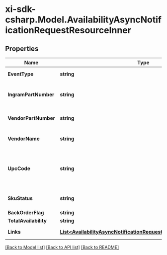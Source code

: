 # xi-sdk-csharp.Model.AvailabilityAsyncNotificationRequestResourceInner

## Properties

Name | Type | Description | Notes
------------ | ------------- | ------------- | -------------
**EventType** | **string** | The event name sent in the event request. | [optional] 
**IngramPartNumber** | **string** | The Unique IngramMicro part number for the product. | [optional] 
**VendorPartNumber** | **string** | The vendors part number for the product. | [optional] 
**VendorName** | **string** | The name of the vendor/manufacturer of the product. | [optional] 
**UpcCode** | **string** | The UPC code for the product. Consists of 12 numeric digits that are uniquly assigned to each trade item. | [optional] 
**SkuStatus** | **string** | Status returned saying whether sku is active. | [optional] 
**BackOrderFlag** | **string** | Backordered Flag. | [optional] 
**TotalAvailability** | **string** | totalAvailability. | [optional] 
**Links** | [**List&lt;AvailabilityAsyncNotificationRequestResourceInnerLinksInner&gt;**](AvailabilityAsyncNotificationRequestResourceInnerLinksInner.md) | Link to Order Details for the order(s). | [optional] 

[[Back to Model list]](../README.md#documentation-for-models) [[Back to API list]](../README.md#documentation-for-api-endpoints) [[Back to README]](../README.md)

